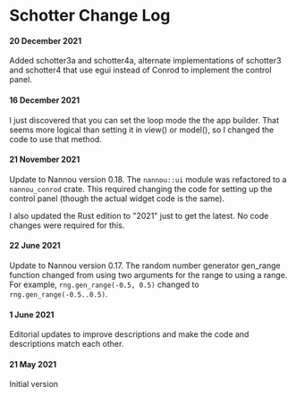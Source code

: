 # Schotter Change Log

#### 20 December 2021

Added schotter3a and schotter4a, alternate implementations of schotter3 and schotter4 that use egui instead of Conrod to implement the control panel.

#### 16 December 2021

I just discovered that you can set the loop mode the the app builder. That seems more logical than setting it in view() or model(), so I changed the code to use that method.

#### 21 November 2021

Update to Nannou version 0.18. The `nannou::ui` module was refactored to a `nannou_conrod` crate. This required changing the code for setting up the control panel (though the actual widget code is the same).

I also updated the Rust edition to "2021" just to get the latest. No code changes were required for this.

#### 22 June 2021

Update to Nannou version 0.17. The random number generator gen_range function changed from using two arguments for the range to using a range. For example, `rng.gen_range(-0.5, 0.5)` changed to `rng.gen_range(-0.5..0.5)`.

#### 1 June 2021

Editorial updates to improve descriptions and make the code and descriptions match each other.

#### 21 May 2021

Initial version
